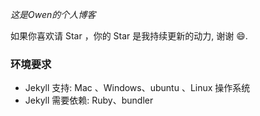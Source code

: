 _这是Owen的个人博客_

如果你喜欢请 Star ，你的 Star 是我持续更新的动力, 谢谢 😄.
 
### 环境要求

* Jekyll 支持: Mac 、Windows、ubuntu 、Linux 操作系统                     
* Jekyll 需要依赖: Ruby、bundler

